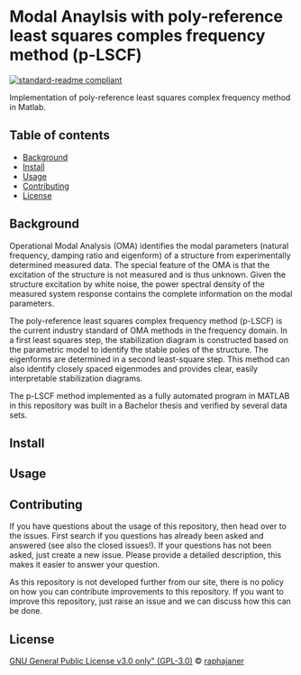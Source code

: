 # Modal Anaylsis with poly-reference least squares comples frequency method (p-LSCF)

[![standard-readme compliant](https://img.shields.io/badge/readme%20style-standard-brightgreen.svg?style=flat-square)](https://github.com/RichardLitt/standard-readme)

Implementation of poly-reference least squares complex frequency method in Matlab.

## Table of contents

- [Background](#background)
- [Install](#install)
- [Usage](#usage)
- [Contributing](#contributing)
- [License](#license)

## Background

Operational Modal Analysis (OMA) identifies the modal parameters (natural frequency, damping ratio and eigenform) of a structure from experimentally determined measured data.
The special feature of the OMA is that the excitation of the structure is not measured and is thus unknown.
Given the structure excitation by white noise, the power spectral density of the measured system response contains the complete information on the modal parameters.

The poly-reference least squares complex frequency method (p-LSCF) is the current industry standard of OMA methods in the frequency domain.
In a first least squares step, the stabilization diagram is constructed based on the parametric model to identify the stable poles of the structure.
The eigenforms are determined in a second least-square step.
This method can also identify closely spaced eigenmodes and provides clear, easily interpretable stabilization diagrams.

The p-LSCF method implemented as a fully automated program in MATLAB in this repository was built in a Bachelor thesis and verified by several data sets.

## Install

## Usage

## Contributing

If you have questions about the usage of this repository, then head over to the issues.
First search if you questions has already been asked and answered (see also the closed issues!).
If your questions has not been asked, just create a new issue.
Please provide a detailed description, this makes it easier to answer your question.

As this repository is not developed further from our site, there is no policy on how you can contribute improvements to this repository.
If you want to improve this repository, just raise an issue and we can discuss how this can be done.

## License

[GNU General Public License v3.0 only" (GPL-3.0)](LICENSE.txt) © [raphajaner](https://github.com/raphajaner)
